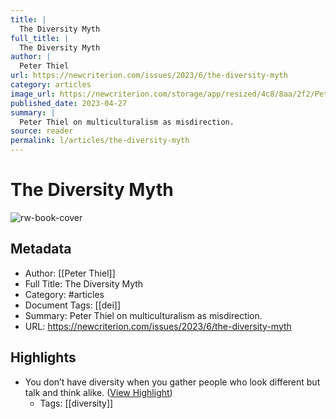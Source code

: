 ```yaml
---
title: |
  The Diversity Myth
full_title: |
  The Diversity Myth
author: |
  Peter Thiel
url: https://newcriterion.com/issues/2023/6/the-diversity-myth
category: articles
image_url: https://newcriterion.com/storage/app/resized/4c8/8aa/2f2/Peter_TNC004_resized_4c88aa2f250770056a10943f454d6b3364fd5943.jpg
published_date: 2023-04-27
summary: |
  Peter Thiel on multiculturalism as misdirection.
source: reader
permalink: l/articles/the-diversity-myth
---
```

# The Diversity Myth

![rw-book-cover](https://newcriterion.com/storage/app/resized/4c8/8aa/2f2/Peter_TNC004_resized_4c88aa2f250770056a10943f454d6b3364fd5943.jpg)

## Metadata
- Author: [[Peter Thiel]]
- Full Title: The Diversity Myth
- Category: #articles
- Document Tags: [[dei]] 
- Summary: Peter Thiel on multiculturalism as misdirection.
- URL: https://newcriterion.com/issues/2023/6/the-diversity-myth

## Highlights
- You don’t have diversity when you gather people who look different but talk and think alike. ([View Highlight](https://read.readwise.io/read/01h7fdp2xe0hkv76m69fcrnrct))
    - Tags: [[diversity]] 



